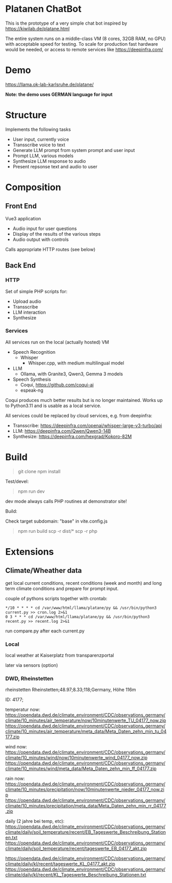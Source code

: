 # Platanen ChatBot

This is the prototype of a very simple chat bot inspired by https://kiwilab.de/platane.html 

The entire system runs on a middle-class VM (8 cores, 32GB RAM, no GPU) with acceptable speed for testing. To scale for production fast hardware would be needed, or access to remote services like https://deepinfra.com/

# Demo

https://llama.ok-lab-karlsruhe.de/platane/

**Note: the demo uses GERMAN language for input**


# Structure
Implements the following tasks

 * User input, currently voice 
 * Transscribe voice to text
 * Generate LLM prompt from system prompt and user input
 * Prompt LLM, various models
 * Synthesize LLM response to audio
 * Present repsonse text and audio to user

# Composition

## Front End

Vue3 application

  * Audio input for user questions
  * Display of the results of the various steps
  * Audio output with controls

Calls appropriate HTTP routes (see below)

## Back End

### HTTP

Set of simple PHP scripts for:

 * Upload audio
 * Transscribe
 * LLM interaction
 * Synthesize

### Services

All services run on the local (actually hosted) VM

 * Speech Recognition
   * Whisper 
      * Whisper.cpp, with medium multilingual model
 * LLM
   * Ollama, with Granite3, Qwen3, Gemma 3 models
 * Speech Synthesis
   * Coqui, https://github.com/coqui-ai
   * espeak-ng

Coqui produces much better results but is no longer maintained. Works up to Python3.11 and is usable as a local service.

All services could be replaced by cloud services, e.g. from deepinfra:

  * Transscribe: https://deepinfra.com/openai/whisper-large-v3-turbo/api
  * LLM: https://deepinfra.com/Qwen/Qwen3-14B
  * Synthesize: https://deepinfra.com/hexgrad/Kokoro-82M



# Build

> git clone 
> npm install 

Test/devel:

> npm run dev

dev mode always calls PHP routines at demonstrator site!

Build: 

Check target subdomain: "base" in vite.config.js 

> npm run build
> scp -r dist/* <your host directory>
> scp -r php <your host directory>



# Extensions
## Climate/Wheather data

get local current conditions, recent conditions (week and month) and long term
climate conditions and prepare for prompt input.

couple of pythons scripts together with crontab:

```
*/10 * * * * cd /var/www/html/llama/platane/py && /usr/bin/python3 current.py >> cron.log 2>&1
0 3 * * * cd /var/www/html/llama/platane/py && /usr/bin/python3 recent.py >> recent.log 2>&1
```
run compare.py after each current.py



### Local
local weather at Kaiserplatz from transparenzportal

later via sensors (option)

### DWD, Rheinstetten
rheinstetten 
Rheinstetten;48.97;8.33;118;Germany, Höhe 116m

ID: 4177;


temperatur now:
https://opendata.dwd.de/climate_environment/CDC/observations_germany/climate/10_minutes/air_temperature/now/10minutenwerte_TU_04177_now.zip
https://opendata.dwd.de/climate_environment/CDC/observations_germany/climate/10_minutes/air_temperature/meta_data/Meta_Daten_zehn_min_tu_04177.zip


wind now:
https://opendata.dwd.de/climate_environment/CDC/observations_germany/climate/10_minutes/wind/now/10minutenwerte_wind_04177_now.zip
https://opendata.dwd.de/climate_environment/CDC/observations_germany/climate/10_minutes/wind/meta_data/Meta_Daten_zehn_min_ff_04177.zip



rain now:
https://opendata.dwd.de/climate_environment/CDC/observations_germany/climate/10_minutes/precipitation/now/10minutenwerte_nieder_04177_now.zip
https://opendata.dwd.de/climate_environment/CDC/observations_germany/climate/10_minutes/precipitation/meta_data/Meta_Daten_zehn_min_rr_04177.zip

daily (2 jahre bei temp, etc):
https://opendata.dwd.de/climate_environment/CDC/observations_germany/climate/daily/soil_temperature/recent/EB_Tageswerte_Beschreibung_Stationen.txt
https://opendata.dwd.de/climate_environment/CDC/observations_germany/climate/daily/soil_temperature/recent/tageswerte_EB_04177_akt.zip

https://opendata.dwd.de/climate_environment/CDC/observations_germany/climate/daily/kl/recent/tageswerte_KL_04177_akt.zip
https://opendata.dwd.de/climate_environment/CDC/observations_germany/climate/daily/kl/recent/KL_Tageswerte_Beschreibung_Stationen.txt



